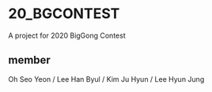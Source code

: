 # 20_BGCONTEST
A project for 2020 BigGong Contest

## member
Oh Seo Yeon /
Lee Han Byul /
Kim Ju Hyun /
Lee Hyun Jung

